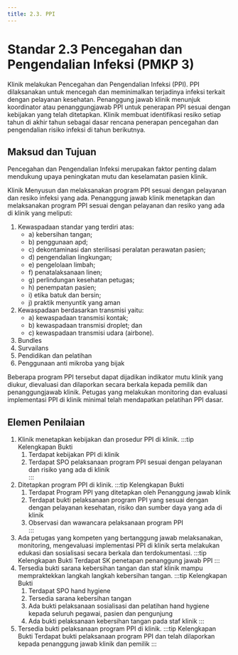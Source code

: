 ```yaml
---
title: 2.3. PPI
---
```

# Standar 2.3 Pencegahan dan Pengendalian Infeksi (PMKP 3) 
Klinik melakukan Pencegahan dan Pengendalian Infeksi (PPI). PPI dilaksanakan untuk mencegah dan meminimalkan terjadinya infeksi terkait dengan pelayanan kesehatan. Penanggung jawab klinik menunjuk koordinator atau penanggungjawab PPI untuk penerapan PPI sesuai dengan kebijakan yang telah ditetapkan. Klinik membuat identifikasi resiko setiap tahun di akhir tahun sebagai dasar rencana penerapan pencegahan dan pengendalian risiko infeksi di tahun berikutnya.  
## 	Maksud dan Tujuan 
Pencegahan dan Pengendalian Infeksi merupakan faktor penting dalam mendukung upaya peningkatan mutu dan keselamatan pasien klinik.  

Klinik Menyusun dan melaksanakan program PPI sesuai dengan pelayanan dan resiko infeksi yang ada. Penanggung jawab klinik menetapkan dan melaksanakan program PPI sesuai dengan pelayanan dan resiko yang ada di klinik yang meliputi: 
1. 	Kewaspadaan standar yang terdiri atas: 
    - a) kebersihan tangan; 
    - b) penggunaan apd; 
    - c) dekontaminasi dan sterilisasi peralatan perawatan pasien; 
    - d) pengendalian lingkungan; 
    - e) pengelolaan limbah; 
    - f) penatalaksanaan linen; 
    - g) perlindungan kesehatan petugas; 
    - h) penempatan pasien; 
    - i) etika batuk dan bersin; 
    - j) praktik menyuntik yang aman 
2. Kewaspadaan berdasarkan transmisi yaitu:  
    - a) kewaspadaan transmisi kontak;  
    - b) kewaspadaan transmisi droplet; dan  
    - c) kewaspadaan transmisi udara  (airbone). 
3. Bundles 
4. Survailans 
5. Pendidikan dan pelatihan 
6. Penggunaan anti mikroba yang bijak 

Beberapa program PPI tersebut dapat dijadikan indikator mutu klinik yang diukur, dievaluasi dan dilaporkan secara berkala kepada pemilik dan penanggungjawab klinik. Petugas yang melakukan monitoring dan evaluasi implementasi PPI di klinik minimal telah mendapatkan pelatihan PPI dasar.  
## Elemen Penilaian 
1. Klinik menetapkan kebijakan dan prosedur PPI di klinik. 
   :::tip Kelengkapan Bukti
   1. Terdapat kebijakan PPI di klinik 
   2. Terdapat SPO pelaksanaan program PPI sesuai dengan pelayanan dan risiko yang ada di klinik    
   ::: 
2. Ditetapkan program PPI di klinik. 
   :::tip Kelengkapan Bukti
   1. Terdapat Program PPI yang ditetapkan oleh Penanggung jawab klinik 
   2. Terdapat bukti pelaksanaan program PPI yang sesuai dengan dengan pelayanan kesehatan, risiko dan sumber daya yang ada di klinik 
   3. Observasi 	dan 	wawancara  pelaksanaan program PPI  
   ::: 
3. Ada petugas yang kompeten yang bertanggung jawab melaksanakan, monitoring, mengevaluasi implementasi PPI di klinik serta melakukan edukasi dan sosialisasi secara berkala dan terdokumentasi. 
   :::tip Kelengkapan Bukti
   Terdapat SK penetapan penanggung jawab PPI 
   ::: 
4. Tersedia bukti sarana kebersihan tangan dan staf klinik mampu mempraktekkan langkah langkah kebersihan tangan. 
   :::tip Kelengkapan Bukti
   1. Terdapat SPO hand hygiene 
   2. Tersedia 	sarana 	kebersihan tangan
   3. Ada bukti pelaksanaan sosialisasi dan pelatihan hand hygiene kepada seluruh pegawai, pasien dan pengunjung 
   4. Ada bukti pelaksanaan kebersihan tangan pada staf klinik
   ::: 
5. Tersedia bukti pelaksanaan program PPI di klinik. 
   :::tip Kelengkapan Bukti
   Terdapat bukti pelaksanaan program PPI dan telah dilaporkan kepada penanggung jawab klinik dan pemilik 
   ::: 
 
